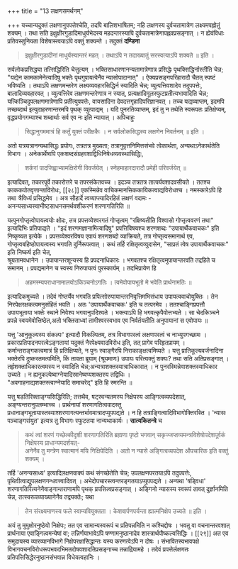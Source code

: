 +++
title = "13 लक्षणसमर्थनम्"

+++
यच्चान्यदुक्तं लक्षणानुपपत्तेश्चेति, तदपि बालिशभाषितम्; नहि लक्षणस्य दुर्वचतामात्रेण लक्ष्यमपह्नोतुं शक्यम् । तथा सति इक्षुक्षीरगुडादिमाधुर्यभेदस्य महदन्तरस्यापि दुर्वचतामात्रेणापह्नवप्रसङ्गात् । न ह्येवंविधाः प्रतिवस्तुनियता विशेषास्त्वयाऽपि वक्तुं शक्यन्ते । तदुक्तं **दण्डिना**  
> इक्षुक्षीरगुडादीनां माधुर्यस्यान्तरं महत् । तथाऽपि न तदाख्यातुं सरस्वत्याऽपि शक्यते ॥ इति ।

सर्वलोकप्रसिद्ध्या तत्सिद्धिरिति चेत्तुल्यम् । भक्तिसाधारणानन्यतामात्रेणात्र प्रसिद्धेः पृथक्सिद्धिर्नास्तीति चेन्न; "यद्येन कामकामेनेत्यादिषु भक्तेः पृथगुपायत्वेनैव न्यासोपादानात्" । ऐक्यप्रसङ्गपरिहारादौ चैतत् स्पष्टं भविष्यति । तथाऽपि लक्षणमन्तरेण लक्ष्यव्यवहारसिद्धिर्न स्यादिति चेन्न; व्युत्पत्तिवशादेव तदुपपत्तेः, बालादिव्यवहारवत् । व्युत्पत्तिरेव लक्षणमन्तरेणात्र न स्यात्, प्रत्यक्षादिमूलस्फुटप्रतीत्यभावादिति चेन्न; यत्किञ्चिदुपलक्षणमात्रेणापि प्रतीत्युपपत्तेः, वायसादिना देवदत्तगृहादिपरिज्ञानवत् । तच्च यद्यव्याप्तम्, इदमपि तच्छब्दार्थ इत्युदाहरणान्तरमपि पृथक् व्युत्पाद्यम् । यदि पुनरतिव्याप्तम्, इदं तु न तथेति स्वरूपतः प्रतिक्षेप्यम्, वृद्धप्रयोगगम्याश्च शब्दार्थाः सर्व एव नः इति न्यायात् । अपिचाहुः 
> सिद्धानुगममात्रं हि कर्तुं युक्तं परीक्षकैः । न सर्वलोकसिद्धस्य लक्षणेन निवर्तनम् ॥ इति ।

अतो यत्रयत्रानन्यथासिद्धः प्रयोगः, तत्रतत्र मुख्यता; तत्रानुवृत्तनिमित्तसंभवे त्वेकार्थता, अन्यथाऽनेकार्थतेति विभागः । अनेकार्थेष्वपि एकशब्दसंग्रहवशाद्विधिनिषेधव्यवस्थासिद्धिः,
> शर्करां पादजिह्वाभ्यामक्षिरोगी विवर्जयेत् । स्नेहमाहारदारादौ प्रमेही परिवर्जयेत् ॥

इत्यादिवत्, तकारपूर्वे तकारोत्तरे च तपरसंकेतवच्च । इदञ्च तत्रतत्र तात्पर्यवशादवसीयते । ततश्च काककपोतवृत्तान्ताविरोधः,
[[२८]]
एकस्मिन्नेव वाचिकमानसिककायिकत्वाद्यविरोधश्च । नमस्कारेऽपि हि तथा त्रैविध्यं प्रसिद्धमेव । अत्र सौहार्दे त्वव्याप्त्यादिरहितं लक्षणं वदामः - अनन्यसाध्यस्वाभीष्टसाधनसमर्थवशीकरणं शरणागतिरिति ॥

यत्पुनगोप्तृत्वोपायत्वयोः क्षोदः, तत्र प्रपत्तव्येश्वरगतं गोप्तृत्वम् "रक्षिष्यतीति विश्वासो गोप्तृत्ववरणं तथा" इत्यादिभिः प्रतिपाद्यते । "इदं शरणमज्ञानामित्यादिषु" प्रपत्तिविषयश्च शरणशब्दः "उपायार्थैकवाचकः" इति निष्कृष्यत इत्येके । प्रपत्तव्येश्वरविषय एवायं शरणशब्दो व्याक्रियते, तत्र गोप्तृत्वसमानार्थ एव, गोप्तृत्वबहिष्ठोपायत्वस्य भगवति दुर्निरूपत्वात् । कथं तर्हि रक्षितृत्वव्युदासेन, "साप्रतं त्वेष उपायार्थैकवाचकः" इति निष्कर्ष इति चेत्,  
श्रूयतामवधानेन । उपायान्तरशून्यस्य हि प्रपदनाधिकारः । भगवतश्च रक्षितृत्वमुपायान्तरवति तद्रहिते च समानम् । प्रपद्यमानेन च स्वस्य निरुपायत्वं पुरस्कार्यम् । तदभिप्रायेण हि 
> अहमस्म्यपराधानामालयोऽकिञ्चनोऽगतिः । त्वमेवोपायभूतो मे भवेति प्रार्थनामतिः ॥
  
इत्यादिकमुच्यते । तदेवं गोप्तर्येव भगवति प्रपित्सोरुपायान्तरनिवृत्तिमभिसंधाय उपायत्ववाचोयुक्तिः । तेन  
निरपेक्षरक्षकत्वमनुसंहितं भवति । अतः 'उपायार्थैकवाचकः' इति च तत्परमेव । ततश्चाङ्गिप्रपत्तौ उपायभूताया भक्तेः स्थाने निवेश्य भगवानुपदिश्यते । भक्त्याऽपि हि भगवत्कृपैवोत्तभ्यते । सा चेदकिञ्चने प्रपन्ने स्वयमेवोत्तिष्ठेत,अतो भक्तिसाध्यां तामीश्वरस्वभाव एव निर्वर्तयतीति अनुपायानां स एवोपायः ॥

यत्तु 'आनुकूल्यस्य संकल्पः' इत्यादौ विकल्पितम्, तत्र विभागपरत्वं लक्षणपरत्वं च नाभ्युपगच्छामः । प्रकारप्रतिपादनपरत्वेऽङ्गतायां यदुक्तं नैरपेक्ष्यवादविरोध इति, तत् प्रागेव परिहृतप्रायम् । कर्मान्तराङ्गकत्वमात्रं हि प्रतिक्षिप्यते, न पुनः स्वाङ्गैरपि निराकाङ्क्षत्वमिष्यते । यत्तु प्रातिकूल्यवर्जनादिना भक्तेरपि दुष्करतमत्वमिति, किं तावता ब्रूयाम् (श्रूयमाणः) उपायः परित्यक्तुं शक्यः? तथा सति अतिप्रसङ्गात् । तर्हृशक्ताधिकारत्वमस्य न स्यादिति चेन्न;अन्यत्राशक्तस्यात्राधिकारात् । न पुनरस्मिन्नेवाशक्तस्याधिकार उच्यते । न ह्यनुकल्पेष्वाग्नेयादिस्रानेष्वप्यशक्तस्य तद्विधिः ।  
"अवगाहनाद्यशक्तस्त्वाग्नेयादि समाचरेद्" इति हि स्मरन्ति ॥ 

यत्तु षडतिरिक्ताङ्ग्यसिद्धिरिति; तत्तथैव, षट्स्वन्यतमस्य निक्षेपस्य आङ्गित्वव्यपदेशात्, अङ्ग्यन्तरानुपलम्भाच्च । प्रार्थनायां शरणागतित्ववादस्तु प्रधानाङ्गभूतायास्तस्याश्शरणागत्यन्तर्भावमात्रादप्युपपद्यते । न हि तत्राङ्गित्वादिविभागोक्तिरस्ति । 'न्यासः पञ्चाङ्गसंयुत' इत्यत्र तु विभागः स्फुटतया नान्यथाकार्यः । **सात्यकितन्त्रे** च 
> कथं त्वां शरणं गच्छेत्कीदृशी शरणागतिरिति ब्रह्मणा पृष्टो भगवान् सकृज्जप्तव्यमन्त्रविशेषोपदेशपूर्वकं निक्षेपस्य प्राधान्यमदर्शयत्-  
अनेनैव तु मन्त्रेण स्वात्मानं मयि निक्षिपेदिति । अतो न न्यासे अङ्गित्वव्यपदेश औपचारिक इति वक्तुं शक्यम् ।

तर्हि  'अनन्यसाध्य' इत्यादिलक्षणवाक्यं कथं संगच्छेतेति चेन्न; उपलक्षणपरतयाऽपि तदुपपत्तेः, पृथिवीत्वाद्युपलक्षणगन्धवत्त्वादिवत् । अभेदोपचारस्त्वन्तरङ्गतयाऽप्युपपद्यते । अन्यथा 'षड्विधा' शरणागतिरित्यनेनैवाङ्गान्तराणामपि पृथक् प्रपत्तित्वप्रसङ्गात् । अङ्गिनो न्यासस्य स्वरूपं तावत् दुर्ज्ञानमिति चेन्न, तत्स्वरूपव्याख्यानेनैव तद्व्यक्तेः; यथा
> तेन संरक्ष्यमाणस्य फले स्वाम्यवियुक्तता । केशवार्पणपर्यन्ता ह्यात्मनिक्षेप उच्यते ॥ इति ।
    
अयं तु मुमुक्षोरनुष्ठेयो निक्षेपः; तत एव सामान्यस्वरूपं च प्रतिपन्नमिति न कश्चिद्दोषः । भवतु वा वचनान्तरवशात् प्रार्थनाया एवाङ्गित्वमन्येषां वा; तन्निर्णयाभावेऽपि षण्णामनुष्ठानादेव शास्त्रार्थपौष्कल्यसिद्धिः ।
[[२९]]
अत एव समुदायस्य व्यारव्यानविभागे निक्षेपरक्षासिद्धान्तः यस्य करणत्वेऽपि न दोषः । संभावितस्वभावपक्षे विभागवचनविरोधरूपभवदभिमतदोषवशादतिप्रसङ्गाच्च तन्नाद्रियामहे । तदेवं प्रपत्तेर्लक्षणतः प्रतिपत्तिसिद्धेरनुष्ठानसंभवान्न विधेयत्वहानिः ।
